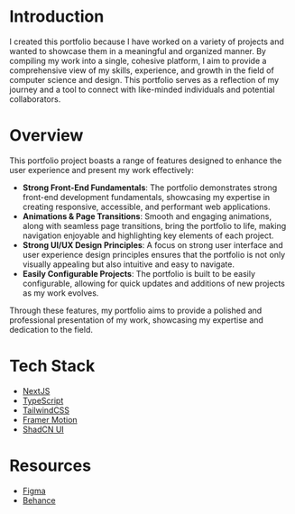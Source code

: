 # Introduction
I created this portfolio because I have worked on a variety of projects and wanted to showcase them in a meaningful and organized manner. By compiling my work into a single, cohesive platform, I aim to provide a comprehensive view of my skills, experience, and growth in the field of computer science and design. This portfolio serves as a reflection of my journey and a tool to connect with like-minded individuals and potential collaborators.

# Overview
This portfolio project boasts a range of features designed to enhance the user experience and present my work effectively:
- **Strong Front-End Fundamentals**: The portfolio demonstrates strong front-end development fundamentals, showcasing my expertise in creating responsive, accessible, and performant web applications.
- **Animations & Page Transitions**: Smooth and engaging animations, along with seamless page transitions, bring the portfolio to life, making navigation enjoyable and highlighting key elements of each project.
- **Strong UI/UX Design Principles**: A focus on strong user interface and user experience design principles ensures that the portfolio is not only visually appealing but also intuitive and easy to navigate.
- **Easily Configurable Projects**: The portfolio is built to be easily configurable, allowing for quick updates and additions of new projects as my work evolves.

Through these features, my portfolio aims to provide a polished and professional presentation of my work, showcasing my expertise and dedication to the field.

# Tech Stack
- [NextJS](https://nextjs.org/)
- [TypeScript](https://www.typescriptlang.org/)
- [TailwindCSS](https://tailwindcss.com/)
- [Framer Motion](https://www.framer.com/motion/)
- [ShadCN UI](https://ui.shadcn.com/)

# Resources
- [Figma](https://www.figma.com/)
- [Behance](https://www.behance.net/)
